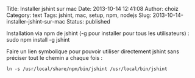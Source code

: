 Title: Installer jshint sur mac
Date: 2013-10-14 12:41:08
Author: choiz
Category: text
Tags: jshint, mac, setup, npm, nodejs
Slug: 2013-10-14-installer-jshint-sur-mac
Status: published

Installation via npm de jshint (-g pour installer pour tous les utilisateurs) :
    sudo npm install -g jshint

Faire un lien symbolique pour pouvoir utiliser directement jshint sans
préciser tout le chemin a chaque fois :

    ln -s /usr/local/share/npm/bin/jshint /usr/local/bin/jshint
